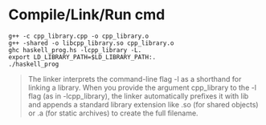 # Compile/Link/Run cmd

```
g++ -c cpp_library.cpp -o cpp_library.o
g++ -shared -o libcpp_library.so cpp_library.o
ghc haskell_prog.hs -lcpp_library -L.
export LD_LIBRARY_PATH=$LD_LIBRARY_PATH:.
./haskell_prog
```

> The linker interprets the command-line flag -l as a shorthand for linking a library. When you provide the argument cpp_library to the -l flag (as in -lcpp_library), the linker automatically prefixes it with lib and appends a standard library extension like .so (for shared objects) or .a (for static archives) to create the full filename.
